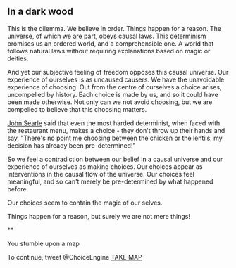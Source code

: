 ## In a dark wood

This is the dilemma. We believe in order. Things happen for a reason. The universe, of which we are part, obeys causal laws. This determinism promises us an ordered world, and a comprehensible one. A world that follows natural laws without requiring explanations based on magic or deities.

And yet our subjective feeling of freedom opposes this causal universe. Our experience of ourselves is as uncaused causers. We have the unavoidable experience of choosing. Out from the centre of ourselves a choice arises, uncompelled by history. Each choice is made by us, and so it could have been made otherwise. Not only can we not avoid choosing, but we are compelled to believe that this choosing matters.

[John Searle](http://www.goodreads.com/book/show/51904.Freedom_and_Neurobiology) said that even the most harded determinist, when faced with the restaurant menu, makes a choice - they don't throw up their hands and say, "There's no point me choosing between the chicken or the lentils, my decision has already been pre-determined!"

So we feel a contradiction between our belief in a causal universe and our experience of ourselves as making choices. Our choices appear as interventions in the causal flow of the universe. Our choices feel meaningful, and so can't merely be pre-determined by what happened before. 

Our choices seem to contain the magic of our selves. 

Things happen for a reason, but surely we are not mere things!

**

You stumble upon a map

To continue, tweet @ChoiceEngine [TAKE MAP](https://twitter.com/intent/tweet?text=@ChoiceEngine%20TAKE%20MAP)

